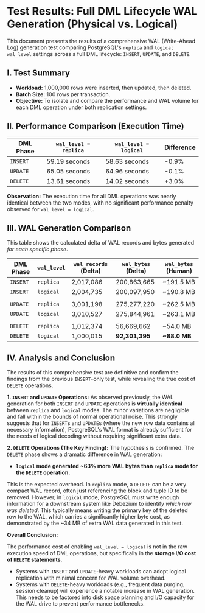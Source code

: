# Test Results: Full DML Lifecycle WAL Generation (Physical vs. Logical)

This document presents the results of a comprehensive WAL (Write-Ahead Log) generation test comparing PostgreSQL's `replica` and `logical` `wal_level` settings across a full DML lifecycle: `INSERT`, `UPDATE`, and `DELETE`.

## I. Test Summary

*   **Workload:** 1,000,000 rows were inserted, then updated, then deleted.
*   **Batch Size:** 100 rows per transaction.
*   **Objective:** To isolate and compare the performance and WAL volume for each DML operation under both replication settings.

## II. Performance Comparison (Execution Time)

| DML Phase | `wal_level = replica` | `wal_level = logical` | Difference |
|-----------|-----------------------|-----------------------|------------|
| `INSERT`  | 59.19 seconds         | 58.63 seconds         | -0.9%      |
| `UPDATE`  | 65.05 seconds         | 64.96 seconds         | -0.1%      |
| `DELETE`  | 13.61 seconds         | 14.02 seconds         | +3.0%      |

**Observation:** The execution time for all DML operations was nearly identical between the two modes, with no significant performance penalty observed for `wal_level = logical`.

## III. WAL Generation Comparison

This table shows the calculated delta of WAL records and bytes generated *for each specific phase*.

| DML Phase | `wal_level` | `wal_records` (Delta) | `wal_bytes` (Delta)       | `wal_bytes` (Human) |
|-----------|-------------|-----------------------|---------------------------|---------------------|
| `INSERT`  | `replica`   | 2,017,086             | 200,863,665               | ~191.5 MB           |
| `INSERT`  | `logical`   | 2,004,735             | 200,097,950               | ~190.8 MB           |
|           |             |                       |                           |                     |
| `UPDATE`  | `replica`   | 3,001,198             | 275,277,220               | ~262.5 MB           |
| `UPDATE`  | `logical`   | 3,010,527             | 275,844,961               | ~263.1 MB           |
|           |             |                       |                           |                     |
| `DELETE`  | `replica`   | 1,012,374             | 56,669,662                | ~54.0 MB            |
| `DELETE`  | `logical`   | 1,000,015             | **92,301,395**            | **~88.0 MB**        |

## IV. Analysis and Conclusion

The results of this comprehensive test are definitive and confirm the findings from the previous `INSERT`-only test, while revealing the true cost of `DELETE` operations.

**1. `INSERT` and `UPDATE` Operations:**
As observed previously, the WAL generation for both `INSERT` and `UPDATE` operations is **virtually identical** between `replica` and `logical` modes. The minor variations are negligible and fall within the bounds of normal operational noise. This strongly suggests that for `INSERT`s and `UPDATE`s (where the new row data contains all necessary information), PostgreSQL's WAL format is already sufficient for the needs of logical decoding without requiring significant extra data.

**2. `DELETE` Operations (The Key Finding):**
The hypothesis is confirmed. The `DELETE` phase shows a dramatic difference in WAL generation:
*   **`logical` mode generated ~63% more WAL bytes than `replica` mode for the `DELETE` operation.**

This is the expected overhead. In `replica` mode, a `DELETE` can be a very compact WAL record, often just referencing the block and tuple ID to be removed. However, in `logical` mode, PostgreSQL must write enough information for a downstream system like Debezium to identify *which row was deleted*. This typically means writing the primary key of the deleted row to the WAL, which carries a significantly higher byte cost, as demonstrated by the ~34 MB of extra WAL data generated in this test.

**Overall Conclusion:**

The performance cost of enabling `wal_level = logical` is not in the raw execution speed of DML operations, but specifically in the **storage I/O cost of `DELETE` statements**.

*   Systems with `INSERT` and `UPDATE`-heavy workloads can adopt logical replication with minimal concern for WAL volume overhead.
*   Systems with `DELETE`-heavy workloads (e.g., frequent data purging, session cleanup) will experience a notable increase in WAL generation. This needs to be factored into disk space planning and I/O capacity for the WAL drive to prevent performance bottlenecks.